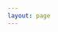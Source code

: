 ```yaml
---
layout: page
---
```





<!---
<img align="left" src="https://agougher.github.io/images/warmingstripes.png" width="800" height="100">
<em style="font-size:0.87em">Warming stripes for Cumberland, Maryland, 1950-2017. Each stripe is a year, red stripes represent warmer years.</em>

<br clear="left"/> 
--->
